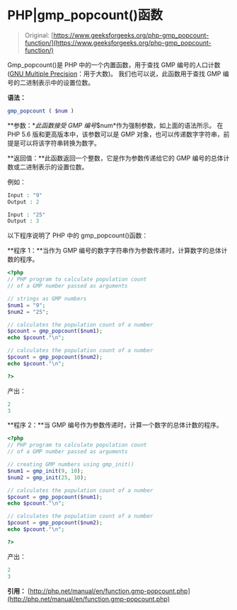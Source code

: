 # PHP|gmp_popcount()函数

> Original: [https://www.geeksforgeeks.org/php-gmp_popcount-function/](https://www.geeksforgeeks.org/php-gmp_popcount-function/)

Gmp_popcount()是 PHP 中的一个内置函数，用于查找 GMP 编号的人口计数([GNU Multiple Precision](https://en.wikipedia.org/wiki/GNU_Multiple_Precision_Arithmetic_Library)：用于大数)。 我们也可以说，此函数用于查找 GMP 编号的二进制表示中的设置位数。

**语法：**

```php
gmp_popcount ( $num )
```

**参数：**此函数接受 GMP 编号*$num*作为强制参数，如上面的语法所示。 在 PHP 5.6 版和更高版本中，该参数可以是 GMP 对象，也可以传递数字字符串，前提是可以将该字符串转换为数字。

**返回值：**此函数返回一个整数，它是作为参数传递给它的 GMP 编号的总体计数或二进制表示的设置位数。

例如：

```php
Input : "9"
Output : 2

Input : "25"
Output : 3

```

以下程序说明了 PHP 中的 gmp_popcount()函数：

**程序 1：**当作为 GMP 编号的数字字符串作为参数传递时，计算数字的总体计数的程序。

```php
<?php
// PHP program to calculate population count 
// of a GMP number passed as arguments 

// strings as GMP numbers 
$num1 = "9";
$num2 = "25";

// calculates the population count of a number
$pcount = gmp_popcount($num1);
echo $pcount."\n";

// calculates the population count of a number
$pcount = gmp_popcount($num2);
echo $pcount."\n";

?>
```

产出：

```php
2
3

```

**程序 2：**当 GMP 编号作为参数传递时，计算一个数字的总体计数的程序。

```php
<?php
// PHP program to calculate population count 
// of a GMP number passed as arguments 

// creating GMP numbers using gmp_init()
$num1 = gmp_init(9, 10);
$num2 = gmp_init(25, 10);

// calculates the population count of a number
$pcount = gmp_popcount($num1);
echo $pcount."\n";

// calculates the population count of a number
$pcount = gmp_popcount($num2);
echo $pcount."\n";

?>
```

产出：

```php
2
3

```

**引用：**
[http://php.net/manual/en/function.gmp-popcount.php](http://php.net/manual/en/function.gmp-popcount.php)